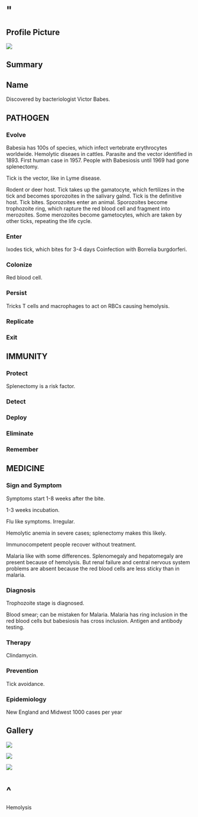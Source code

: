 # "

## Profile Picture

![](1.jpeg)

## Summary

## Name

Discovered by bacteriologist Victor Babes.

## PATHOGEN

### Evolve

Babesia has 100s of species, which infect vertebrate erythrocytes worldwide.
Hemolytic diseaes in cattles.
Parasite and the vector identified in 1893.
First human case in 1957.
People with Babesiosis until 1969 had gone splenectomy.

Tick is the vector, like in Lyme disease.

Rodent or deer host.
Tick takes up the gamatocyte, which fertilizes in the tick and becomes sporozoites in the salivary galnd.
Tick is the definitive host.
Tick bites.
Sporozoites enter an animal.
Sporozoites become trophozoite ring, which rapture the red blood cell and fragment into merozoites.
Some merozoites become gametocytes, which are taken by other ticks, repeating the life cycle.

### Enter

Ixodes tick, which bites for 3-4 days
Coinfection with Borrelia burgdorferi.

### Colonize

Red blood cell.

### Persist

Tricks T cells and macrophages to act on RBCs causing hemolysis.

### Replicate

### Exit

## IMMUNITY

### Protect

Splenectomy is a risk factor.

### Detect

### Deploy

### Eliminate

### Remember

## MEDICINE

### Sign and Symptom

Symptoms start 1-8 weeks after the bite.

1-3 weeks incubation.

Flu like symptoms.
Irregular.

Hemolytic anemia in severe cases; splenectomy makes this likely.

Immunocompetent people recover without treatment.

Malaria like with some differences.
Splenomegaly and hepatomegaly are present because of hemolysis.
But renal failure and central nervous system problems are absent because the red blood cells are less sticky than in malaria.

### Diagnosis

Trophozoite stage is diagnosed.

Blood smear; can be mistaken for Malaria.
Malaria has ring inclusion in the red blood cells but babesiosis has cross inclusion. 
Antigen and antibody testing.

### Therapy

Clindamycin.

### Prevention

Tick avoidance.

### Epidemiology

New England and Midwest
1000 cases per year

## Gallery

![](2.jpeg)

![](3.jpeg)

![](4.jpeg)

# ^

Hemolysis
